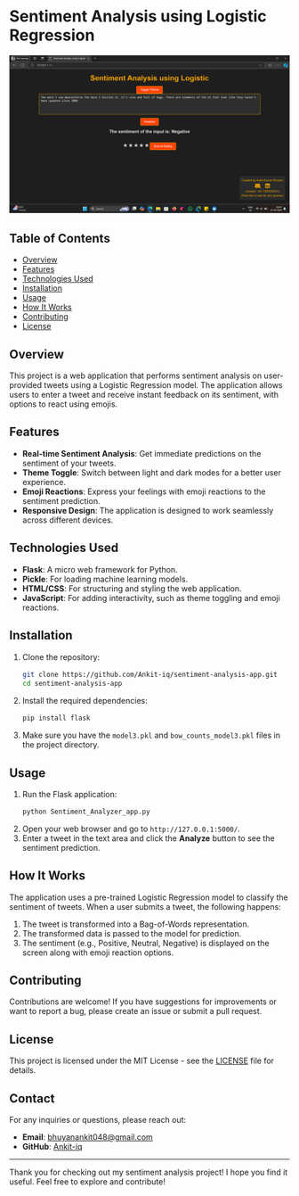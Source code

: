 # Sentiment Analysis using Logistic Regression

![Sentiment Analysis Banner](Screenshot%202024-10-27%20004752.png) <!-- Add a relevant image here -->

## Table of Contents
- [Overview](#overview)
- [Features](#features)
- [Technologies Used](#technologies-used)
- [Installation](#installation)
- [Usage](#usage)
- [How It Works](#how-it-works)
- [Contributing](#contributing)
- [License](#license)

## Overview
This project is a web application that performs sentiment analysis on user-provided tweets using a Logistic Regression model. The application allows users to enter a tweet and receive instant feedback on its sentiment, with options to react using emojis.

## Features
- **Real-time Sentiment Analysis**: Get immediate predictions on the sentiment of your tweets.
- **Theme Toggle**: Switch between light and dark modes for a better user experience.
- **Emoji Reactions**: Express your feelings with emoji reactions to the sentiment prediction.
- **Responsive Design**: The application is designed to work seamlessly across different devices.

## Technologies Used
- **Flask**: A micro web framework for Python.
- **Pickle**: For loading machine learning models.
- **HTML/CSS**: For structuring and styling the web application.
- **JavaScript**: For adding interactivity, such as theme toggling and emoji reactions.

## Installation
1. Clone the repository:
    ```bash
    git clone https://github.com/Ankit-iq/sentiment-analysis-app.git
    cd sentiment-analysis-app
    ```
2. Install the required dependencies:
    ```bash
    pip install flask
    ```
3. Make sure you have the `model3.pkl` and `bow_counts_model3.pkl` files in the project directory.

## Usage
1. Run the Flask application:
    ```bash
    python Sentiment_Analyzer_app.py
    ```
2. Open your web browser and go to `http://127.0.0.1:5000/`.
3. Enter a tweet in the text area and click the **Analyze** button to see the sentiment prediction.

## How It Works
The application uses a pre-trained Logistic Regression model to classify the sentiment of tweets. When a user submits a tweet, the following happens:
1. The tweet is transformed into a Bag-of-Words representation.
2. The transformed data is passed to the model for prediction.
3. The sentiment (e.g., Positive, Neutral, Negative) is displayed on the screen along with emoji reaction options.

## Contributing
Contributions are welcome! If you have suggestions for improvements or want to report a bug, please create an issue or submit a pull request.

## License
This project is licensed under the MIT License - see the [LICENSE](LICENSE) file for details.

## Contact
For any inquiries or questions, please reach out:
- **Email**: [bhuyanankit048@gmail.com](mailto:bhuyanankit049@gmail.com)
- **GitHub**: [Ankit-iq](https://github.com/Ankit-iq)

---

Thank you for checking out my sentiment analysis project! I hope you find it useful. Feel free to explore and contribute!

